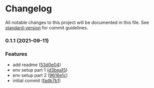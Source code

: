 # Changelog

All notable changes to this project will be documented in this file. See [standard-version](https://github.com/conventional-changelog/standard-version) for commit guidelines.

### 0.1.1 (2021-09-11)


### Features

* add readme ([53d0e04](https://github.com/gyurielf/vue_exmple_app/commit/53d0e04398c6a5a532c33943ca73fb4782706681))
* env setup part 1 ([d3bea15](https://github.com/gyurielf/vue_exmple_app/commit/d3bea15cae29055b33fada62a52495e3500e9303))
* env setup part 2 ([9616e1c](https://github.com/gyurielf/vue_exmple_app/commit/9616e1ccf08105e1b78666f41fda24821806e7be))
* initial commit ([fadb7b1](https://github.com/gyurielf/vue_exmple_app/commit/fadb7b1b560f074f4f3392f3066f94464e68c874))
